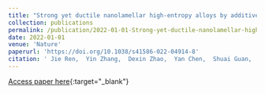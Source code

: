 ```yaml
---
title: "Strong yet ductile nanolamellar high-entropy alloys by additive manufacturing"
collection: publications
permalink: /publication/2022-01-01-Strong-yet-ductile-nanolamellar-high-entropy-alloys-by-additive-manufacturing
date: 2022-01-01
venue: 'Nature'
paperurl: 'https://doi.org/10.1038/s41586-022-04914-8'
citation: ' Jie Ren,  Yin Zhang,  Dexin Zhao,  Yan Chen,  Shuai Guan,  Yanfang Liu,  Liang Liu,  Siyuan Peng,  Fanyue Kong,  Jonathan Poplawsky,  Guanhui Gao,  Thomas Voisin,  Ke An,  Y. Wang,  Kelvin Xie,  Ting Zhu,  Wen Chen, &quot;Strong yet ductile nanolamellar high-entropy alloys by additive manufacturing.&quot; Nature, 2022.'
---
```

[Access paper here](https://doi.org/10.1038/s41586-022-04914-8){:target="_blank"}
